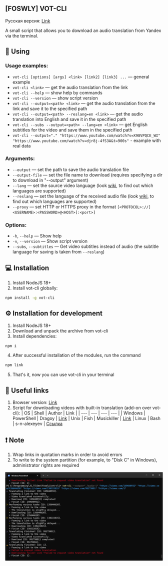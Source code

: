 ## [FOSWLY] VOT-CLI

Русская версия: [Link](https://github.com/FOSWLY/vot-cli/blob/main/README.md)

A small script that allows you to download an audio translation from Yandex via the terminal.

## 📖 Using
### Usage examples:
  - `vot-cli [options] [args] <link> [link2] [link3] ...` — general example
  - `vot-cli <link>` — get the audio translation from the link
  - `vot-cli --help` — show help by commands
  - `vot-cli --version` — show script version
  - `vot-cli --output=<path> <link>` — get the audio translation from the link and save it to the specified path
  - `vot-cli --output=<path> --reslang=en <link>` — get the audio translation into English and save it in the specified path
  - `vot-cli --subs --output=<path> --lang=en <link>` — get English subtitles for the video and save them in the specified path
  - `vot-cli --output="." "https://www.youtube.com/watch?v=X98VPQCE_WI" "https://www.youtube.com/watch?v=djr8j-4fS3A&t=900s"` - example with real data

### Arguments:
  - `--output` — set the path to save the audio translation file
  - `--output-file` — set the file name to download (requires specifying a dir to download in "--output" argument)
  - `--lang` — set the source video language (look [wiki](https://github.com/FOSWLY/vot-cli/wiki/%5BEN%5D-Supported-langs), to find out which languages are supported)
  - `--reslang` — set the language of the received audio file (look [wiki](https://github.com/FOSWLY/vot-cli/wiki/%5BEN%5D-Supported-langs), to find out which languages are supported)
  - `--proxy`  — set HTTP or HTTPS proxy in the format `[<PROTOCOL>://]<USERNAME>:<PASSWORD>@<HOST>[:<port>]`

### Options:
  - `-h`, `--help` — Show help
  - `-v`, `--version` — Show script version
  - `--subs`, `--subtitles` — Get video subtitles instead of audio (the subtitle language for saving is taken from `--reslang`)

## 💻 Installation
1. Install NodeJS 18+
2. Install vot-cli globally:
```bash
npm install -g vot-cli
```

## ⚙️ Installation for development
1. Install NodeJS 18+
2. Download and unpack the archive from vot-cli
3. Install dependencies:
```bash
npm i
```
4. After successful installation of the modules, run the command
```bash
npm link
```
5. That's it, now you can use vot-cli in your terminal

## 📁 Useful links
1. Browser version: [Link](https://github.com/ilyhalight/voice-over-translation)
2. Script for downloading videos with built-in translation (add-on over vot-cli):
    | OS | Shell | Author | Link |
    | --- | --- | --- | --- |
    | Windows | PowerShell | Dragoy | [Link](https://github.com/FOSWLY/vot-cli/tree/main/scripts)
    | Unix | Fish | Musickiller | [Link](https://gitlab.com/musickiller/fishy-voice-over/)
    | Linux | Bash | s-n-alexeyev | [Ссылка](https://github.com/s-n-alexeyev/yvt)

## ❗ Note
1. Wrap links in quotation marks in order to avoid errors
2. To write to the system partition (for example, to "Disk C" in Windows), administrator rights are required

![example btn](https://github.com/FOSWLY/vot-cli/blob/main/img/example.png "example")
